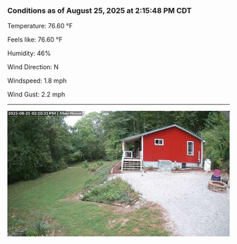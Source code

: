 ### Conditions as of August 25, 2025 at 2:15:48 PM CDT 

Temperature: 76.60 &deg;F

Feels like: 76.60 &deg;F

Humidity: 46%

Wind Direction: N

Windspeed: 1.8 mph

Wind Gust: 2.2 mph

---

<img src="./images/latest.jpeg"/>

